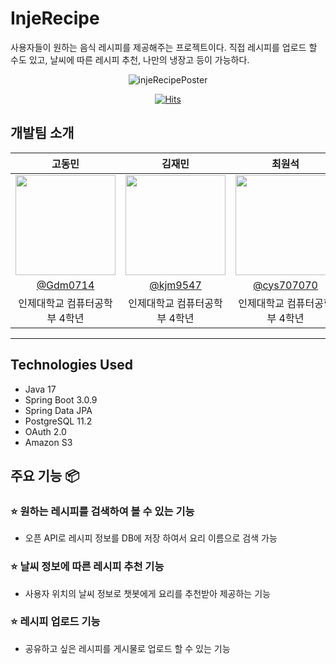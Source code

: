 # InjeRecipe
사용자들이 원하는 음식 레시피를 제공해주는 프로젝트이다. 직접 레시피를 업로드 할 수도 있고, 날씨에 따른 레시피 추천, 나만의 냉장고 등이 가능하다.
<div align="center">
<img alt="injeRecipePoster" src="https://github.com/InjeRecipe/InjeRecipe_BackEnd/assets/50660458/fc70a177-ba18-47ce-b1d9-c76ca04e200f">
  
[![Hits](https://hits.seeyoufarm.com/api/count/incr/badge.svg?url=https%3A%2F%2Fgithub.com%2FInjeRecipe%2FInjeRecipe_BackEnd.git&count_bg=%2379C83D&title_bg=%23555555&icon=&icon_color=%23E7E7E7&title=hits&edge_flat=false)](https://hits.seeyoufarm.com)
</div>




## 개발팀 소개

<div align = "center">

|      고동민       |          김재민         |       최원석         |                                                                                                               
| :------------------------------------------------------------------------------: | :---------------------------------------------------------------------------------------------------------------------------------------------------: | :---------------------------------------------------------------------------------------------------------------------------------------------------------------------------------------------------: | 
|   <img width="160px" src="https://avatars.githubusercontent.com/u/50660440?v=4" />    |                      <img width="160px" src="https://avatars.githubusercontent.com/u/50660458?v=4" />    |                   <img width="160px" src="https://avatars.githubusercontent.com/u/50660268?v=4"/>   |
|   [@Gdm0714](https://github.com/Gdm0714)   |    [@kjm9547](https://github.com/kjm9547)  | [@cys707070](https://github.com/cys707070)  |
| 인제대학교 컴퓨터공학부 4학년 | 인제대학교 컴퓨터공학부 4학년 | 인제대학교 컴퓨터공학부 4학년 |
</div>

---

## Technologies Used
- Java 17
- Spring Boot 3.0.9
- Spring Data JPA
- PostgreSQL 11.2
- OAuth 2.0
- Amazon S3



## 주요 기능 📦

### ⭐️ 원하는 레시피를 검색하여 볼 수 있는 기능
- 오픈 API로 레시피 정보를 DB에 저장 하여서 요리 이름으로 검색 가능

### ⭐️ 날씨 정보에 따른 레시피 추천 기능
- 사용자 위치의 날씨 정보로 챗봇에게 요리를 추천받아 제공하는 기능

### ⭐️ 레시피 업로드 기능
- 공유하고 싶은 레시피를 게시물로 업로드 할 수 있는 기능
